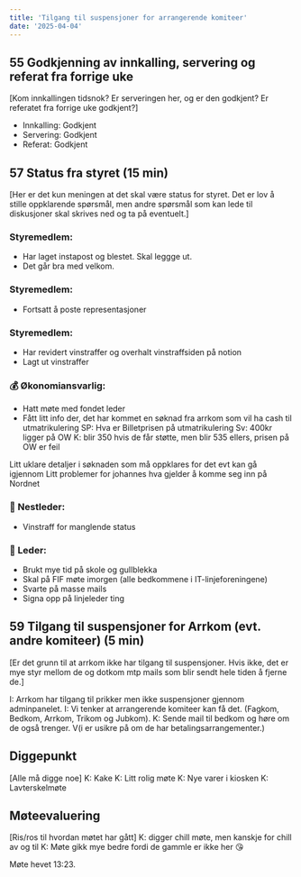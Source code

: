 ```yaml
---
title: 'Tilgang til suspensjoner for arrangerende komiteer'
date: '2025-04-04'
---
```


## 55 Godkjenning av innkalling, servering og referat fra forrige uke

[Kom innkallingen tidsnok? Er serveringen her, og er den godkjent? Er referatet fra forrige uke godkjent?]

- Innkalling: Godkjent
- Servering: Godkjent
- Referat: Godkjent

## 57 Status fra styret (15 min)

[Her er det kun meningen at det skal være status for styret. Det er lov å stille oppklarende spørsmål, men andre spørsmål som kan lede til diskusjoner skal skrives ned og ta på eventuelt.]

### **Styremedlem**:

- Har laget instapost og blestet. Skal leggge ut.
- Det går bra med velkom.

### **Styremedlem**:

- Fortsatt å poste representasjoner

### **Styremedlem**:

- Har revidert vinstraffer og overhalt vinstraffsiden på notion
- Lagt ut vinstraffer

### **💰** Økonomiansvarlig:

- Hatt møte med fondet leder
- Fått litt info der, det har kommet en søknad fra arrkom som vil ha cash til utmatrikulering
  SP: Hva er Billetprisen på utmatrikulering
  Sv: 400kr ligger på OW
  K: blir 350 hvis de får støtte, men blir 535 ellers, prisen på OW er feil

Litt uklare detaljer i søknaden som må oppklares for det evt kan gå igjennom
Litt problemer for johannes hva gjelder å komme seg inn på Nordnet

### 🤠 Nestleder:

- Vinstraff for manglende status

### 👲 Leder:

- Brukt mye tid på skole og gullblekka
- Skal på FIF møte imorgen (alle bedkommene i IT-linjeforeningene)
- Svarte på masse mails
- Signa opp på linjeleder ting

## 59 Tilgang til suspensjoner for Arrkom (evt. andre komiteer) (5 min)

[Er det grunn til at arrkom ikke har tilgang til suspensjoner. Hvis ikke, det er mye styr mellom de og dotkom mtp mails som blir sendt hele tiden å fjerne de.]

I: Arrkom har tilgang til prikker men ikke suspensjoner gjennom adminpanelet.
I: Vi tenker at arrangerende komiteer kan få det. (Fagkom, Bedkom, Arrkom, Trikom og Jubkom).
K: Sende mail til bedkom og høre om de også trenger. V(i er usikre på om de har betalingsarrangementer.)

## Diggepunkt

[Alle må digge noe]
K: Kake
K: Litt rolig møte
K: Nye varer i kiosken
K: Lavterskelmøte

## Møteevaluering

[Ris/ros til hvordan møtet har gått]
K: digger chill møte, men kanskje for chill av og til
K: Møte gikk mye bedre fordi de gammle er ikke her 😘

Møte hevet 13:23.
